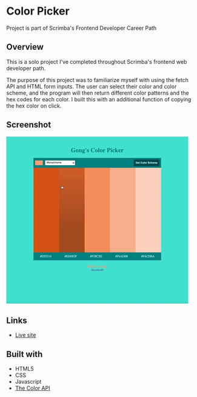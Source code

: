 # Color Picker

Project is part of Scrimba's Frontend Developer Career Path

## Overview

This is a solo project I've completed throughout Scrimba's frontend web developer path.

The purpose of this project was to familiarize myself with using the fetch API and HTML form inputs.
The user can select their color and color scheme, and the program will then return different color patterns and the hex codes for each color. I built this with an additional function of copying the hex color on click.

## Screenshot

![](color-picker.gif)


## Links

- [Live site](https://quanglyho.github.io/solo_projects/color-picker/)


## Built with

- HTML5
- CSS
- Javascript
- [The Color API](https://www.thecolorapi.com/)

